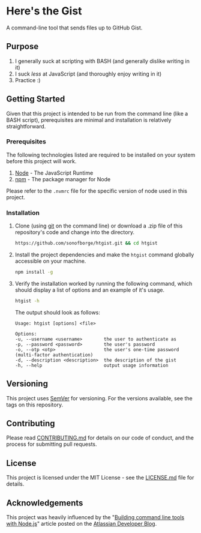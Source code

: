 # Here's the Gist

A command-line tool that sends files up to GitHub Gist.

## Purpose

1.  I generally suck at scripting with BASH (and generally dislike writing in it)
1.  I suck _less_ at JavaScript (and thoroughly enjoy writing in it)
1.  Practice :)

## Getting Started

Given that this project is intended to be run from the command line (like a BASH script),
prerequisites are minimal and installation is relatively straightforward.

### Prerequisites

The following technologies listed are required to be installed on your system before this project will work.

1.  [Node](https://nodejs.org/) - The JavaScript Runtime
1.  [npm](https://www.npmjs.com/) - The package manager for Node

Please refer to the `.nvmrc` file for the specific version of node used in this project.

### Installation

1.  Clone (using [git](https://www.git-scm.com/) on the command line) or download a .zip file of this repository's code and change into the directory.

    ```sh
    https://github.com/sonofborge/htgist.git && cd htgist
    ```

1.  Install the project dependencies and make the `htgist` command globally accessible on your machine.

    ```sh
    npm install -g
    ```

1.  Verify the installation worked by running the following command,
    which should display a list of options and an example of it's usage.

    ```sh
    htgist -h
    ```

    The output should look as follows:

    ```
    Usage: htgist [options] <file>

    Options:
    -u, --username <username>        the user to authenticate as
    -p, --password <password>        the user's password
    -o, --otp <otp>                  the user's one-time password (multi-factor authentication)
    -d, --description <description>  the description of the gist
    -h, --help                       output usage information
    ```

## Versioning

This project uses
[SemVer](https://semver.org/)
for versioning.
For the versions available,
see the tags on this repository.

## Contributing

Please read
[CONTRIBUTING.md](CONTRIBUTING.md)
for details on our code of conduct,
and the process for submitting pull requests.

## License

This project is licensed under the MIT License - see the
[LICENSE.md](LICENSE.md)
file for details.

## Acknowledgements

This project was heavily influenced by the
"[Building command line tools with Node.js](https://blog.developer.atlassian.com/scripting-with-node/)"
article posted on the
[Atlassian Developer Blog](https://blog.developer.atlassian.com/).
